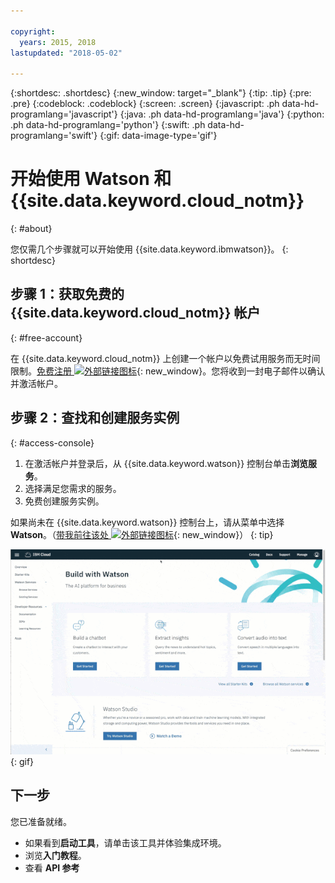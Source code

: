 ```yaml
---

copyright:
  years: 2015, 2018
lastupdated: "2018-05-02"

---
```


{:shortdesc: .shortdesc}
{:new_window: target="_blank"}
{:tip: .tip}
{:pre: .pre}
{:codeblock: .codeblock}
{:screen: .screen}
{:javascript: .ph data-hd-programlang='javascript'}
{:java: .ph data-hd-programlang='java'}
{:python: .ph data-hd-programlang='python'}
{:swift: .ph data-hd-programlang='swift'}
{:gif: data-image-type='gif'}

# 开始使用 Watson 和 {{site.data.keyword.cloud_notm}}
{: #about}

您仅需几个步骤就可以开始使用 {{site.data.keyword.ibmwatson}}。
{: shortdesc}

## 步骤 1：获取免费的 {{site.data.keyword.cloud_notm}} 帐户
{: #free-account}

在 {{site.data.keyword.cloud_notm}} 上创建一个帐户以免费试用服务而无时间限制。[免费注册 ![外部链接图标](../../icons/launch-glyph.svg "外部链接图标")](https://console.{DomainName}/registration/?target=%2Fdeveloper%2Fwatson%2Fdashboard){: new_window}。您将收到一封电子邮件以确认并激活帐户。

## 步骤 2：查找和创建服务实例
{: #access-console}

1.  在激活帐户并登录后，从 {{site.data.keyword.watson}} 控制台单击**浏览服务**。
1.  选择满足您需求的服务。
1.  免费创建服务实例。

如果尚未在 {{site.data.keyword.watson}} 控制台上，请从菜单中选择 **Watson**。（[带我前往该处 ![外部链接图标](../../icons/launch-glyph.svg "外部链接图标")](https://console.{DomainName}/developer/watson/){: new_window}）
{: tip}

![单击“菜单”，然后单击 Watson](images/ic-create-service.gif){: gif}

## 下一步

您已准备就绪。

- 如果看到**启动工具**，请单击该工具并体验集成环境。
- 浏览**入门教程**。
- 查看 **API 参考**

